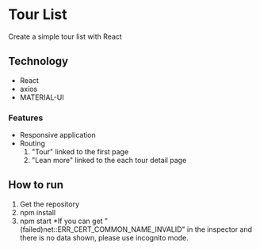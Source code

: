 # Tour List
Create a simple tour list with React

## Technology 
* React
* axios
* MATERIAL-UI

### Features 
* Responsive application
* Routing 
  1. "Tour" linked to the first page
  2. "Lean more" linked to the each tour detail page
  
## How to run
1. Get the repository
2. npm install
3. npm start
*If you can get "(failed)net::ERR_CERT_COMMON_NAME_INVALID" in the inspector and there is no data shown, please use incognito mode.
